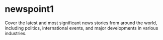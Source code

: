 # newspoint1
Cover the latest and most significant news stories from around the world, including politics, international events, and major developments in various industries.
